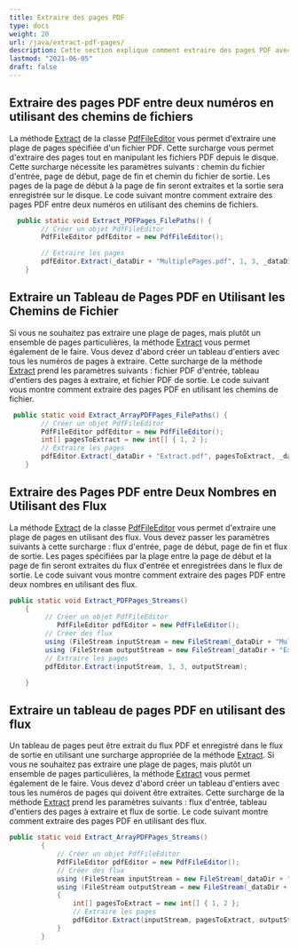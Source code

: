 ```yaml
---
title: Extraire des pages PDF
type: docs
weight: 20
url: /java/extract-pdf-pages/
description: Cette section explique comment extraire des pages PDF avec com.aspose.pdf.facades en utilisant la classe PdfFileEditor.
lastmod: "2021-06-05"
draft: false
---
```


## Extraire des pages PDF entre deux numéros en utilisant des chemins de fichiers

La méthode [Extract](https://reference.aspose.com/pdf/java/com.aspose.pdf.facades/PdfFileEditor#extract-java.io.InputStream-int:A-java.io.OutputStream-) de la classe [PdfFileEditor](https://reference.aspose.com/pdf/java/com.aspose.pdf.facades/PdfFileEditor) vous permet d'extraire une plage de pages spécifiée d'un fichier PDF. Cette surcharge vous permet d'extraire des pages tout en manipulant les fichiers PDF depuis le disque. Cette surcharge nécessite les paramètres suivants : chemin du fichier d'entrée, page de début, page de fin et chemin du fichier de sortie. Les pages de la page de début à la page de fin seront extraites et la sortie sera enregistrée sur le disque. Le code suivant montre comment extraire des pages PDF entre deux numéros en utilisant des chemins de fichiers.

```java
  public static void Extract_PDFPages_FilePaths() {
        // Créer un objet PdfFileEditor
        PdfFileEditor pdfEditor = new PdfFileEditor();

        // Extraire les pages
        pdfEditor.Extract(_dataDir + "MultiplePages.pdf", 1, 3, _dataDir + "ExtractPagesBetweenNumbers_out.pdf");
    }
```


## Extraire un Tableau de Pages PDF en Utilisant les Chemins de Fichier

Si vous ne souhaitez pas extraire une plage de pages, mais plutôt un ensemble de pages particulières, la méthode [Extract](https://reference.aspose.com/pdf/java/com.aspose.pdf.facades/PdfFileEditor#extract-java.io.InputStream-int:A-java.io.OutputStream-) vous permet également de le faire. Vous devez d'abord créer un tableau d'entiers avec tous les numéros de pages à extraire. Cette surcharge de la méthode [Extract](https://reference.aspose.com/pdf/java/com.aspose.pdf.facades/PdfFileEditor#extract-java.io.InputStream-int:A-java.io.OutputStream-) prend les paramètres suivants : fichier PDF d'entrée, tableau d'entiers des pages à extraire, et fichier PDF de sortie. Le code suivant vous montre comment extraire des pages PDF en utilisant les chemins de fichier.

```java
 public static void Extract_ArrayPDFPages_FilePaths() {
        // Créer un objet PdfFileEditor
        PdfFileEditor pdfEditor = new PdfFileEditor();
        int[] pagesToExtract = new int[] { 1, 2 };
        // Extraire les pages
        pdfEditor.Extract(_dataDir + "Extract.pdf", pagesToExtract, _dataDir + "ExtractArrayOfPages_out.pdf");
    }
```


## Extraire des Pages PDF entre Deux Nombres en Utilisant des Flux

La méthode [Extract](https://reference.aspose.com/pdf/java/com.aspose.pdf.facades/PdfFileEditor#extract-java.io.InputStream-int:A-java.io.OutputStream-) de la classe [PdfFileEditor](https://reference.aspose.com/pdf/java/com.aspose.pdf.facades/PdfFileEditor) vous permet d'extraire une plage de pages en utilisant des flux. Vous devez passer les paramètres suivants à cette surcharge : flux d'entrée, page de début, page de fin et flux de sortie. Les pages spécifiées par la plage entre la page de début et la page de fin seront extraites du flux d'entrée et enregistrées dans le flux de sortie. Le code suivant vous montre comment extraire des pages PDF entre deux nombres en utilisant des flux.

```java
public static void Extract_PDFPages_Streams()
    {
         // Créer un objet PdfFileEditor
            PdfFileEditor pdfEditor = new PdfFileEditor();
         // Créer des flux
         using (FileStream inputStream = new FileStream(_dataDir + "MultiplePages.pdf", FileMode.Open))
         using (FileStream outputStream = new FileStream(_dataDir + "ExtractPagesBetweenTwoNumbers_out.pdf", FileMode.Create))
         // Extraire les pages
         pdfEditor.Extract(inputStream, 1, 3, outputStream);

    }
```


## Extraire un tableau de pages PDF en utilisant des flux

Un tableau de pages peut être extrait du flux PDF et enregistré dans le flux de sortie en utilisant une surcharge appropriée de la méthode [Extract](https://reference.aspose.com/pdf/java/com.aspose.pdf.facades/PdfFileEditor#extract-java.io.InputStream-int:A-java.io.OutputStream-). Si vous ne souhaitez pas extraire une plage de pages, mais plutôt un ensemble de pages particulières, la méthode [Extract](https://reference.aspose.com/pdf/java/com.aspose.pdf.facades/PdfFileEditor#extract-java.io.InputStream-int:A-java.io.OutputStream-) vous permet également de le faire. Vous devez d'abord créer un tableau d'entiers avec tous les numéros de pages qui doivent être extraites. Cette surcharge de la méthode [Extract](https://reference.aspose.com/pdf/java/com.aspose.pdf.facades/PdfFileEditor#extract-java.io.InputStream-int:A-java.io.OutputStream-) prend les paramètres suivants : flux d'entrée, tableau d'entiers des pages à extraire et flux de sortie. Le code suivant montre comment extraire des pages PDF en utilisant des flux.

```java
public static void Extract_ArrayPDFPages_Streams()
        {
            // Créer un objet PdfFileEditor
            PdfFileEditor pdfEditor = new PdfFileEditor();
            // Créer des flux
            using (FileStream inputStream = new FileStream(_dataDir + "MultiplePages.pdf", FileMode.Open))
            using (FileStream outputStream = new FileStream(_dataDir + "ExtractArrayOfPagesUsingStreams_out.pdf", FileMode.Create))
            {
                int[] pagesToExtract = new int[] { 1, 2 };
                // Extraire les pages
                pdfEditor.Extract(inputStream, pagesToExtract, outputStream);
            }
        }
```